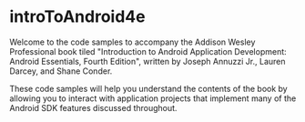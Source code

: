 introToAndroid4e
================

Welcome to the code samples to accompany the Addison Wesley Professional book tiled "Introduction to Android Application Development: Android Essentials, Fourth Edition", written by Joseph Annuzzi Jr., Lauren Darcey, and Shane Conder.

These code samples will help you understand the contents of the book by allowing you to interact with application projects that implement many of the Android SDK features discussed throughout.